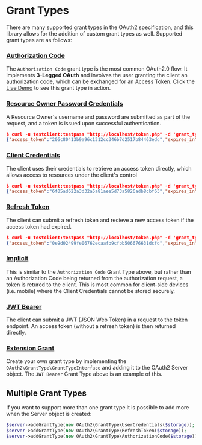 # Grant Types

There are many supported grant types in the OAuth2 specification, and this library allows for the addition of custom grant types as well.
Supported grant types are as follows:

### [Authorization Code](http://tools.ietf.org/html/rfc6749#section-4.1)

The `Authorization Code` grant type is the most common OAuth2.0 flow.  It implements **3-Legged OAuth** and involves the user granting the
client an authorization code, which can be exchanged for an Access Token. Click the [Live Demo](http://brentertainment.com/oauth2/) to see
this grant type in action.

### [Resource Owner Password Credentials](http://tools.ietf.org/html/rfc6749#section-4.3)

A Resource Owner's username and password are submitted as part of the request, and a token is issued upon successful authentication.

```json
$ curl -u testclient:testpass "http://localhost/token.php" -d 'grant_type=password&username=someuser&password=somepassword'
{"access_token":"206c80413b9a96c1312cc346b7d2517b84463edd","expires_in":3600,"token_type":"bearer","scope":null}
```

### [Client Credentials](http://tools.ietf.org/html/rfc6749#section-4.4)

The client uses their credentials to retrieve an access token directly, which allows access to resources under the client's control

```json
$ curl -u testclient:testpass "http://localhost/token.php" -d 'grant_type=client_credentials'
{"access_token":"6f05ad622a3d32a5a81aee5d73a5826adb8cbf63","expires_in":3600,"token_type":"bearer","scope":null}
```

### [Refresh Token](http://tools.ietf.org/html/rfc6749#section-6)

The client can submit a refresh token and recieve a new access token if the access token had expired.

```json
$ curl -u testclient:testpass "http://localhost/token.php" -d 'grant_type=refresh_token&refresh_token=c54adcfdb1d99d10be3be3b77ec32a2e402ef7e3'
{"access_token":"0e9d02499fe06762ecaafb9cfbb506676631dcfd","expires_in":3600,"token_type":"bearer","scope":null}
```

### [Implicit](http://tools.ietf.org/html/rfc6749#section-4.2)

This is similar to the `Authorization Code` Grant Type above, but rather than an Authorization Code being returned from the authorization
request, a token is retured to the client.  This is most common for client-side devices (i.e. mobile) where the Client Credentials cannot
be stored securely.

### [JWT Bearer](http://tools.ietf.org/html/draft-ietf-oauth-jwt-bearer-04#section-4)

The client can submit a JWT (JSON Web Token) in a request to the token endpoint. An access token (without a refresh token) is then returned directly.

### [Extension Grant](http://tools.ietf.org/html/rfc6749#section-4.5)

Create your own grant type by implementing the `OAuth2\GrantType\GrantTypeInterface` and adding it to the OAuth2 Server object.  The `JWT Bearer`
Grant Type above is an example of this.

## Multiple Grant Types

If you want to support more than one grant type it is possible to add more when the Server object is created:

```php
$server->addGrantType(new OAuth2\GrantType\UserCredentials($storage));
$server->addGrantType(new OAuth2\GrantType\RefreshToken($storage));
$server->addGrantType(new OAuth2\GrantType\AuthorizationCode($storage));
```
